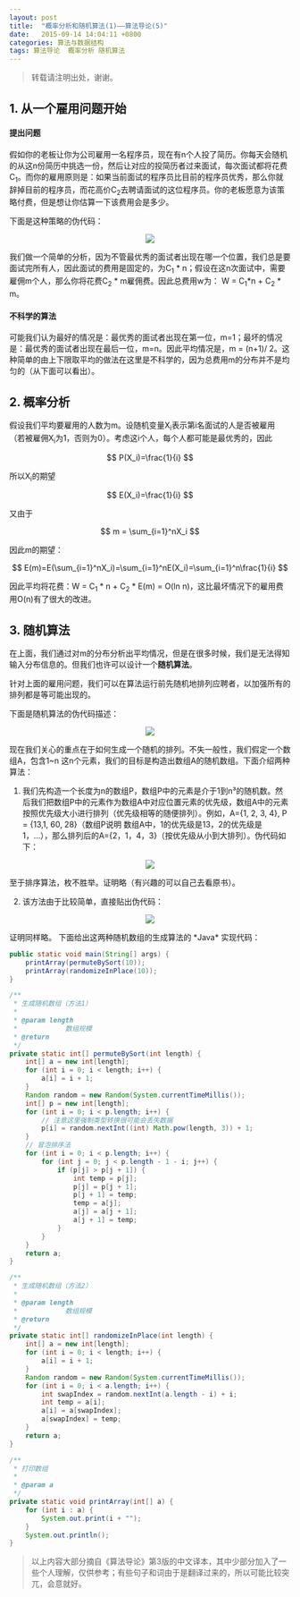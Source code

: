 ```yaml
---
layout: post
title:  "概率分析和随机算法(1)——算法导论(5)"
date:   2015-09-14 14:04:11 +0800
categories: 算法与数据结构
tags: 算法导论  概率分析 随机算法
---
```


> 转载请注明出处，谢谢。

## 1. 从一个雇用问题开始

#### 提出问题
假如你的老板让你为公司雇用一名程序员，现在有n个人投了简历。你每天会随机的从这n份简历中挑选一份，然后让对应的投简历者过来面试，每次面试都将花费C<sub>1</sub>。而你的雇用原则是：如果当前面试的程序员比目前的程序员优秀，那么你就辞掉目前的程序员，而花高价C<sub>2</sub>去聘请面试的这位程序员。你的老板愿意为该策略付费，但是想让你估算一下该费用会是多少。

下面是这种策略的伪代码：

<p>
	<center>
    <img src="http://images2015.cnblogs.com/blog/634705/201509/634705-20150914185536664-825741662.png"/>
    </center>
</p>

我们做一个简单的分析，因为不管最优秀的面试者出现在哪一个位置，我们总是要面试完所有人，因此面试的费用是固定的，为C<sub>1</sub> \* n；假设在这n次面试中，需要雇佣m个人，那么你将花费C<sub>2</sub> \* m雇佣费。因此总费用w为：  W = C<sub>1</sub>\*n +  C<sub>2</sub> \* m。

#### 不科学的算法

可能我们认为最好的情况是：最优秀的面试者出现在第一位，m=1；最坏的情况是：最优秀的面试者出现在最后一位，m=n。因此平均情况是，m = (n+1)/ 2。这种简单的由上下限取平均的做法在这里是不科学的，因为总费用m的分布并不是均匀的（从下面可以看出）。

## 2. 概率分析

假设我们平均要雇用的人数为m。设随机变量X<sub>i</sub>表示第i名面试的人是否被雇用（若被雇佣X<sub>i</sub>为1，否则为0）。考虑这i个人，每个人都可能是最优秀的，因此

$$
P(X_i)=\frac{1}{i}
$$

所以X<sub>i</sub>的期望

$$
E(X_i)=\frac{1}{i}
$$

又由于

$$
m = \sum_{i=1}^nX_i
$$

因此m的期望：

$$
E(m)=E(\sum_{i=1}^nX_i)=\sum_{i=1}^nE(X_i)=\sum_{i=1}^n\frac{1}{i}
$$

因此平均将花费：W = C<sub>1</sub> \* n + C<sub>2</sub> * E(m) = O(ln n)，这比最坏情况下的雇用费用O(n)有了很大的改进。

## 3. 随机算法

在上面，我们通过对m的分布分析出平均情况，但是在很多时候，我们是无法得知输入分布信息的。但我们也许可以设计一个**随机算法**。

针对上面的雇用问题，我们可以在算法运行前先随机地排列应聘者，以加强所有的排列都是等可能出现的。

下面是随机算法的伪代码描述：

<p>
	<center>
    <img src="http://images2015.cnblogs.com/blog/634705/201509/634705-20150914185540492-1435413404.png"/>
    </center>
</p>

现在我们关心的重点在于如何生成一个随机的排列。不失一般性，我们假定一个数组A，包含1~n 这n个元素，我们的目标是构造出数组A的随机数组。下面介绍两种算法：

1. 我们先构造一个长度为n的数组P，数组P中的元素是介于1到n³的随机数。然后我们把数组P中的元素作为数组A中对应位置元素的优先级，数组A中的元素按照优先级大小进行排列（优先级相等的随便排列）。例如，A={1, 2, 3, 4}, P = {13,1, 60, 28}（数组P说明 数组A中，1的优先级是13，2的优先级是1，…），那么排列后的A={2，1，4，3}（按优先级从小到大排列）。伪代码如下：
<p>
	<center>
    <img src="http://images2015.cnblogs.com/blog/634705/201509/634705-20150914185542008-1202620262.png"/>
    </center>
</p>
至于排序算法，枚不胜举。证明略（有兴趣的可以自己去看原书）。

2. 该方法由于比较简单，直接贴出伪代码：
<p>
	<center>
    <img src="http://images2015.cnblogs.com/blog/634705/201509/634705-20150914185543789-927023760.png"/>
    </center>
</p>
证明同样略。
下面给出这两种随机数组的生成算法的 *Java* 实现代码：

```Java
public static void main(String[] args) {
    printArray(permuteBySort(10));
    printArray(randomizeInPlace(10));
}

/**
 * 生成随机数组（方法1）
 *
 * @param length
 *            数组规模
 * @return
 */
private static int[] permuteBySort(int length) {
    int[] a = new int[length];
    for (int i = 0; i < length; i++) {
        a[i] = i + 1;
    }
    Random random = new Random(System.currentTimeMillis());
    int[] p = new int[length];
    for (int i = 0; i < p.length; i++) {
        // 注意这里强制类型转换很可能会丢失数据
        p[i] = random.nextInt((int) Math.pow(length, 3)) + 1;
    }
    // 冒泡排序法
    for (int i = 0; i < p.length; i++) {
        for (int j = 0; j < p.length - 1 - i; j++) {
            if (p[j] > p[j + 1]) {
                int temp = p[j];
                p[j] = p[j + 1];
                p[j + 1] = temp;
                temp = a[j];
                a[j] = a[j + 1];
                a[j + 1] = temp;
            }
        }
    }
    return a;
}

/**
 * 生成随机数组（方法2）
 *
 * @param length
 *            数组规模
 * @return
 */
private static int[] randomizeInPlace(int length) {
    int[] a = new int[length];
    for (int i = 0; i < length; i++) {
        a[i] = i + 1;
    }
    Random random = new Random(System.currentTimeMillis());
    for (int i = 0; i < a.length; i++) {
        int swapIndex = random.nextInt(a.length - i) + i;
        int temp = a[i];
        a[i] = a[swapIndex];
        a[swapIndex] = temp;
    }
    return a;
}

/**
 * 打印数组
 *
 * @param a
 */
private static void printArray(int[] a) {
    for (int i : a) {
        System.out.print(i + "");
    }
    System.out.println();
}
```

> 以上内容大部分摘自《算法导论》第3版的中文译本，其中少部分加入了一些个人理解，仅供参考；有些句子和词由于是翻译过来的，所以可能比较突兀，会意就好。
